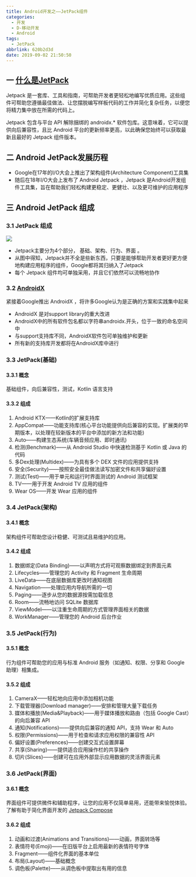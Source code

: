 ```yaml
---
title: Android开发之——JetPack组件
categories:
  - 开发
  - D-移动开发
  - Android
tags:
  - JetPack
abbrlink: 620b2d3d
date: 2019-09-02 21:50:50
---
```

## 一 [什么是JetPack][1]
Jetpack 是一套库、工具和指南，可帮助开发者更轻松地编写优质应用。这些组件可帮助您遵循最佳做法、让您摆脱编写样板代码的工作并简化复杂任务，以便您将精力集中放在所需的代码上。


Jetpack 包含与平台 API 解除捆绑的 androidx.* 软件包库。这意味着，它可以提供向后兼容性，且比 Android 平台的更新频率更高，以此确保您始终可以获取最新且最好的 Jetpack 组件版本。

<!--more-->

## 二 Android JetPack发展历程
* Google在17年的I/O大会上推出了架构组件(Architecture Component)工具集
* 随后在18年I/O大会上发布了 Android Jetpack ，Jetpack 是Android开发组件工具集，旨在帮助我们轻松构建更稳定、更健壮、以及更可维护的应用程序

## 三 Android JetPack 组成
### 3.1 JetPack 组成

![][2]     
 
* Jetpack主要分为4个部分， 基础、架构、行为、界面 。   
* 从图中得知，Jetpack并不全是些新东西，只要是能够帮助开发者更好更方便地构建应用程序的组件，Google都将其归纳入了Jetpack
* 每个 Jetpack 组件均可单独采用，并且它们依然可以流畅地协作


### 3.2 [AndroidX][3] 
紧接着Google推出 AndroidX ，将许多Google认为是正确的方案和实践集中起来    

* AndroidX 是对support library的重大改进
* AndroidX中的所有软件包名都以字符串androidx.开头，位于一致的命名空间中
* 与support支持库不同，AndroidX软件包可单独维护和更新
* 所有新的支持库开发都将在AndroidX库中进行


### 3.3 JetPack(基础)
#### 3.3.1 概念
 基础组件，向后兼容性，测试，Kotlin 语言支持
#### 3.3.2 组成
1. Android KTX——Kotlin的扩展支持库
2. AppCompat——功能支持库(核心平台功能提供向后兼容的实现。扩展类的早期版本，以处理在较新版本的平台中添加的新方法和功能)
3. Auto——构建生态系统(车辆音频应用、即时通讯)
4. 检测(Benchmark)——从 Android Studio 中快速检测基于 Kotlin 或 Java 的代码
5. 多Dex处理(Multidex)——为具有多个 DEX 文件的应用提供支持
6. 安全(Security)——按照安全最佳做法读写加密文件和共享偏好设置
7. 测试(Test)——用于单元和运行时界面测试的 Android 测试框架
8. TV——用于开发 Android TV 应用的组件
9. Wear OS——开发 Wear 应用的组件


### 3.4 JetPack(架构)
#### 3.4.1 概念
架构组件可帮助您设计稳健、可测试且易维护的应用。
#### 3.4.2 组成
1. 数据绑定(Data Binding)——以声明方式将可观察数据绑定到界面元素
2. Lifecycles——管理您的 Activity 和 Fragment 生命周期
3. LiveData——在底层数据库更改时通知视图
4. Navigation——处理应用内导航所需的一切
5. Paging——逐步从您的数据源按需加载信息
6. Room——流畅地访问 SQLite 数据库
7. ViewModel——以注重生命周期的方式管理界面相关的数据
8. WorkManager——管理您的 Android 后台作业

### 3.5 JetPack(行为)
#### 3.5.1 概念
行为组件可帮助您的应用与标准 Android 服务（如通知、权限、分享和 Google 助理）相集成。
#### 3.5.2 组成
1. CameraX——轻松地向应用中添加相机功能
2. 下载管理器(Download manager)——安排和管理大量下载任务
3. 媒体和播放(Media&Playback)——用于媒体播放和路由（包括 Google Cast）的向后兼容 API
4. 通知(Notifications)——提供向后兼容的通知 API，支持 Wear 和 Auto
5. 权限(Permissions)——用于检查和请求应用权限的兼容性 API
6. 偏好设置(Preferences)——创建交互式设置屏幕
7. 共享(Sharing)——提供适合应用操作栏的共享操作
8. 切片(Slices)——创建可在应用外部显示应用数据的灵活界面元素

### 3.6 JetPack(界面)
#### 3.6.1 概念
界面组件可提供微件和辅助程序，让您的应用不仅简单易用，还能带来愉悦体验。了解有助于简化界面开发的 [Jetpack Compose][4]
#### 3.6.2 组成
1. 动画和过渡(Animations and Transitions)——动画，界面转场等
2. 表情符号(Emoji)——在旧版平台上启用最新的表情符号字体
3. Fragment——组件化界面的基本单位
4. 布局(Layout)——基础概念
5. 调色板(Palette)——从调色板中提取出有用的信息




[1]: https://developer.android.google.cn/jetpack
[2]: https://jsd.onmicrosoft.cn/gh/PGzxc/CDN/blog-image/android-jetpack-composition.png
[3]: https://developer.android.google.cn/jetpack/androidx
[4]: https://developer.android.google.cn/jetpack/compose/
